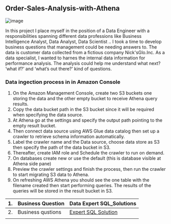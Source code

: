 ## Order-Sales-Analysis-with-Athena

![image](https://user-images.githubusercontent.com/29160965/132944250-6b083ae1-4843-4db0-b907-9b9e98f91ead.png)



In this project I place myself in the position of a Data Engineer with a responsibilities spanning different data professions like Business Intelligence Analyst, Data Analyst, Data Scientist ..
I took a time to develop business questions that management could be needing answers to. The data is customer data collected from a fictious company Nick'sGlo.Inc. As a data specialist, I wanted to harnes the internal data information for performance analysis. The analysis could help me understand what next? ‘what if?’ and ‘what’s out there?’ kind of questions. 
 

### Data ingection process in in Amazon Console 



1.	On the Amazon Management Console, create two S3 buckets one storing the data and the other empty bucket to receive Athena query results.
2.	 Copy the data bucket path in the S3 bucket since it will be required when specifying the data source. 
3.	At Athena go at the settings and specify the output path pointing to the empty result bucket.
4.	Then connect data source using AWS Glue data catalog then set up a crawler to retrieve schema information automatically. 
5.	Label the crawler name and the Data source, choose data store as S3 then specify the path of the data bucket in S3. 
6.	Thereafter, create IAM role and Schedule the crawler to run on demand. 
7.	On databases create new or use the default (this is database visible at Athena side pane) 
8.	Preview the crawler settings and finish the process, then run the crawler to start migrating S3 data to Athena. 
9.	On refreshing AWS Athena you should see the one table with the filename created then start performing queries. The results of the queries will be stored in the result bucket in S3.   
  

<table class="tg">
<thead>
  <tr>
    <th class="tg-c3ow">1. </th>
    <th class="tg-c3ow">Business Question </th>
    <th class="tg-0pky">Data Expert SQL_Solutions</th>
  </tr>
</thead>
<tbody>
  <tr>
    <td class="tg-0pky">2. </td>
    <td class="tg-0pky"> Business qustions</td>
    <td class="tg-0pky"><a href="https://github.com/nich02/Order-Sales-Analysis-with-Athena/blob/main/CustomerDataAnalysisSQL.ipynb" target="_blank" rel="noopener noreferrer">Expert SQL Solution</a></td>
  </tr>
  
  <tr>
    <td class="tg-0lax"></td>
    <td class="tg-0lax"></td>
    <td class="tg-0lax"></td>
  </tr>
</tbody>
</table>
